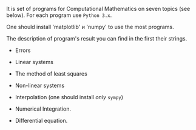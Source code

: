 It is set of programs for Computational Mathematics on seven topics (see below). For each program use `Python 3.x`. 

One should install 'matplotlib' и 'numpy' to use the most programs.

The description of program's result you can find in the first their strings. 

* Errors 

* Linear systems 

* The method of least squares 

* Non-linear systems 

* Interpolation (one should install *only* `sympy`)

* Numerical Integration. 

* Differential equation.
